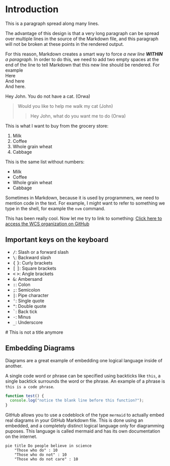 
# Introduction

This
is
a
paragraph
spread
along
many
lines.

The advantage of this design is that a very long paragraph can be spread over multiple lines
in the source of the Markdown file, and this paragraph will not be broken at these points in
the rendered output.

For this reason, Markdown creates a smart way to force *a new line **WITHIN** a paragraph.* In order
to do this, we need to add two empty spaces at the end of the line to tell Markdown that this
new line should be rendered. For example  
Here  
And here  
And here.

Hey John. You do not have a cat. (Orwa)
> Would you like to help me walk my cat (John)
> > Hey John, what do you want me to do (Orwa)

This is what I want to buy from the grocery store:  
1. Milk
1. Coffee
1. Whole grain wheat
1. Cabbage

This is the same list without numbers:
- Milk
- Coffee
- Whole grain wheat
- Cabbage

Sometimes in Markdown, because it is used by programmers, we need to mention code in the text.
For example, I might want to refer to something we type in the shell, for example the `nvm` command.

This has been really cool. Now let me try to link to something: [Click here to access the WCS organization on GitHub](https://github.com/WildCodeSchool)

## Important keys on the keyboard

- <kbd>/</kbd>: Slash or a forward slash
- <kbd>&bsol;</kbd>: Backward slash
- <kbd>{</kbd> <kbd>}</kbd>: Curly brackets
- <kbd>[</kbd> <kbd>]</kbd>: Square brackets
- <kbd>&lt;</kbd> <kbd>&gt;</kbd>: Angle brackets
- <kbd>&</kbd>: Ambersand
- <kbd>:</kbd>: Colon
- <kbd>;</kbd>: Semicolon
- <kbd>|</kbd>: Pipe character
- <kbd>'</kbd>: Single quote
- <kbd>"</kbd>: Double quote
- <kbd>`</kbd>: Back tick
- <kbd>-</kbd>: Minus
- <kbd>_</kbd>: Underscore

\# This is not a title anymore

## Embedding Diagrams

Diagrams are a great example of embedding one logical language inside of another.

A single code word or phrase can be specified using backticks like `this`, a single
backtick surrounds the word or the phrase. An example of a phrase is `this is a code
phrase`.

```javascript
function test() {
  console.log("notice the blank line before this function?");
}
```

GitHub allows you to use a codeblock of the type `mermaid` to actually embed real diagrams
in your GitHub Markdown file. This is done using an embedded, and a completely distinct 
logical language only for diagramming puposes. This language is called mermaid and has its
own documentation on the internet.

```mermaid
pie title Do people believe in science
    "Those who do" : 10
    "Those who do not" : 10
    "Those who do not care" : 10
```
